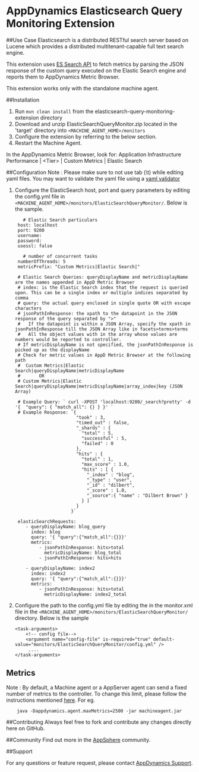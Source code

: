 # AppDynamics Elasticsearch Query Monitoring Extension

##Use Case
Elasticsearch is a distributed RESTful search server based on Lucene which provides a distributed multitenant-capable full text search engine.

This extension uses [ES Search API](https://www.elastic.co/guide/en/elasticsearch/reference/current/_the_search_api.html) to fetch metrics by parsing the JSON response of the custom query executed on the Elastic Search engine and reports them to AppDynamics Metric Browser.

This extension works only with the standalone machine agent.

##Installation
1. Run `mvn clean install` from the elasticsearch-query-monitoring-extension directory
2. Download and unzip ElasticSearchQueryMonitor.zip located in the 'target' directory into `<MACHINE_AGENT_HOME>/monitors`
3. Configure the extension by referring to the below section.
4. Restart the Machine Agent.

In the AppDynamics Metric Browser, look for: Application Infrastructure Performance  | \<Tier\> | Custom Metrics | Elastic Search

##Configuration
Note : Please make sure to not use tab (\t) while editing yaml files. You may want to validate the yaml file using a [yaml validator](http://yamllint.com/)

1. Configure the ElasticSearch host, port and query parameters by editing the config.yml file in `<MACHINE_AGENT_HOME>/monitors/ElasticSearchQueryMonitor/`.
Below is the sample.
   ```
      # Elastic Search particulars
	host: localhost
	port: 9200
	username: 
	password: 
	usessl: false

      # number of concurrent tasks
	numberOfThreads: 5
	metricPrefix: "Custom Metrics|Elastic Search|"

	# Elastic Search Queries: queryDisplayName and metricDisplayName are the names appended in AppD Metric Browser
	# index: is the Elastic Search index that the request is queried upon. This can be a single index or multiple indices separated by comma
	# query: the actual query enclosed in single quote OR with escape characters
	# jsonPathInResponse: the xpath to the datapoint in the JSON response of the query separated by ">"
	#   If the datapoint is within a JSON Array, specify the xpath in jsonPathInResponse till the JSON Array like in facets>terms>terms
	#   All the object values with in the array whose values are numbers would be reported to controller.
	# If metricDisplayName is not specified, the jsonPathInResponse is picked up as the displayName
	# Check for metric values in AppD Metric Browser at the following path
	#  Custom Metrics|Elastic Search|queryDisplayName|metricDisplayName 
	#       OR
	# Custom Metrics|Elastic Search|queryDisplayName|metricDisplayName|array_index|key (JSON Array)

	# Example Query: ` curl -XPOST 'localhost:9200/_search?pretty' -d '{  "query": { "match_all": {} } }' `
	# Example Response: `{
						  "took" : 3,
						  "timed_out" : false,
						  "_shards" : {
						    "total" : 5,
						    "successful" : 5,
						    "failed" : 0
						  },
						  "hits" : {
						    "total" : 1,
						    "max_score" : 1.0,
						    "hits" : [ {
						      "_index" : "blog",
						      "_type" : "user",
						      "_id" : "dilbert",
						      "_score" : 1.0,
						      "_source":{ "name" : "Dilbert Brown" }
						    } ]
						  }
						}`

	elasticSearchRequests:
	   - queryDisplayName: blog_query
	     index: blog
	     query: '{ "query":{"match_all":{}}}'
	     metrics:
	        - jsonPathInResponse: hits>total
	          metricDisplayName: blog_total
	        - jsonPathInResponse: hits>hits
	        
	   - queryDisplayName: index2
	     index: index2
	     query: '{ "query":{"match_all":{}}}'
	     metrics:
	        - jsonPathInResponse: hits>total
	          metricDisplayName: index2_total
   ```
2. Configure the path to the config.yml file by editing the <task-arguments> in the monitor.xml file in the `<MACHINE_AGENT_HOME>/monitors/ElasticSearchQueryMonitor/` directory. Below is the sample

     ```
     <task-arguments>
         <!-- config file-->
         <argument name="config-file" is-required="true" default-value="monitors/ElasticSearchQueryMonitor/config.yml" />
          ....
     </task-arguments>
    ```

## Metrics
Note : By default, a Machine agent or a AppServer agent can send a fixed number of metrics to the controller. To change this limit, please follow the instructions mentioned [here](http://docs.appdynamics.com/display/PRO14S/Metrics+Limits).
For eg.  
```    
    java -Dappdynamics.agent.maxMetrics=2500 -jar machineagent.jar
```

##Contributing
Always feel free to fork and contribute any changes directly here on GitHub.

##Community
Find out more in the [AppSphere]() community.

##Support

For any questions or feature request, please contact [AppDynamics Support](mailto:help@appdynamics.com).

